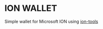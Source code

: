 # ION WALLET

Simple wallet for Microsoft ION using [ion-tools](https://github.com/decentralized-identity/ion-tools)
